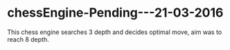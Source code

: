 # chessEngine-Pending---21-03-2016
This chess engine searches 3 depth and decides optimal move, aim was to reach 8 depth.
